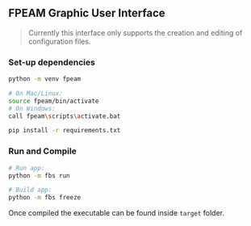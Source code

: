 ## FPEAM Graphic User Interface

> Currently this interface only supports the creation and editing of configuration files.

### Set-up dependencies

```bash
python -m venv fpeam

# On Mac/Linux:
source fpeam/bin/activate
# On Windows:
call fpeam\scripts\activate.bat

pip install -r requirements.txt
```

### Run and Compile
```bash
# Run app:
python -m fbs run

# Build app:
python -m fbs freeze
```

Once compiled the executable can be found inside `target` folder.